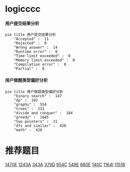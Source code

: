 # logicccc

<!-- tabs:start -->



#### **用户提交结果分析**

```mermaid
pie title 用户提交结果分析
    "Accepted" :  11
    "Rejected" :  0
    "Wrong answer" :  14
    "Runtime error" :  0
    "Time limit exceeded" :  0
    "Memory limit exceeded" :  0
    "Compilation error" :  0
    "Partial" :  0
```

#### **用户做题类型偏好分析**

```mermaid
pie title 用户做题类型偏好分析
    "binary search" :  147
    "dp" :  192
    "graphs" :  554
    "trees" :  231
    "divide and conquer" :  184
    "greedy" :  1045
    "two pointers" :  31
    "dfs and similar" :  420
    "math" :  420
```



<!-- tabs:end -->
# 推荐题目
[1470E](https://codeforces.com/contest/1470/problem/E)
[1243A](https://codeforces.com/contest/1243/problem/A)
[343A](https://codeforces.com/contest/343/problem/A)
[379D](https://codeforces.com/contest/379/problem/D)
[954C](https://codeforces.com/contest/954/problem/C)
[549E](https://codeforces.com/contest/549/problem/E)
[660E](https://codeforces.com/contest/660/problem/E)
[140C](https://codeforces.com/contest/140/problem/C)
[1164I](https://codeforces.com/contest/1164/problem/I)
[1151B](https://codeforces.com/contest/1151/problem/B)
